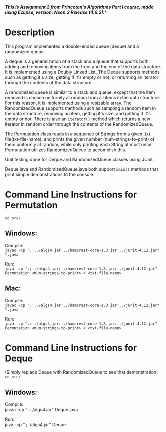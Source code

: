 ***This is Assignment 2 from Princeton's Algorithms Part I course, made using Eclipse, version: Neon.2 Release (4.6.2)*.***

# Description
This program implemented a double-ended queue (deque) and a randomized queue.   

A deque is a generalization of a stack and a queue that supports both adding and removing items from the front and the end of the data structure. It is implemented using a Doubly Linked List. The Deque supports methods such as getting it's size, getting if it's empty or not, or returning an iterator through the contents of the data structure.

A randomized queue is similar to a stack and queue, except that the item removed is chosen uniformly at random from all items in the data structure. For this reason, it is implemented using a resizable array. The RandomizedQueue supports methods such as sampling a random item in the data structure, removing an item, getting it's size, and getting if it's empty or not. There is also an `iterator()` method which returns a new iterator in random order through the contents of the RandomizedQueue.

The Permutation class reads in a sequence of Strings from a given .txt file(txt-file-name), and prints the given number (num-strings-to-print) of them uniformly at random, while only printing each String at most once. Permutation utilizes RandomizedQueue to accomplish this.  

Unit testing done for Deque and RandomizedQueue classes using JUnit.

Deque.java and RandomizedQueue.java both support `main()` methods that print simple demonstrations to the console.

# Command Line Instructions for Permutation

`cd src/`

## Windows:  
Compile:  
 `javac -cp ".;../algs4.jar;../hamcrest-core-1.3.jar;../junit-4.12.jar" *.java`

Run:  
`java -cp ".;../algs4.jar;../hamcrest-core-1.3.jar;../junit-4.12.jar" Permutation <num-strings-to-print> < <txt-file-name>`

## Mac:
Compile:  
 `javac -cp ".:../algs4.jar:../hamcrest-core-1.3.jar:../junit-4.12.jar" *.java`

Run:  
`java -cp ".:../algs4.jar:../hamcrest-core-1.3.jar:../junit-4.12.jar" Permutation <num-strings-to-print> < <txt-file-name>`

# Command Line Instructions for Deque
(Simply replace Deque with RandomizedQueue to see that demonstration)
`cd src/`

## Windows:
Compile:  
javac -cp ".;../algs4.jar" Deque.java

Run:  
java -cp ".;../algs4.jar" Deque
